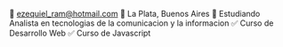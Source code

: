 :email: ezequiel_ram@hotmail.com
:pushpin: La Plata, Buenos Aires
:blue_book: Estudiando Analista en tecnologias de la comunicacion y la informacion
:white_check_mark: Curso de Desarrollo Web
:white_check_mark: Curso de Javascript

